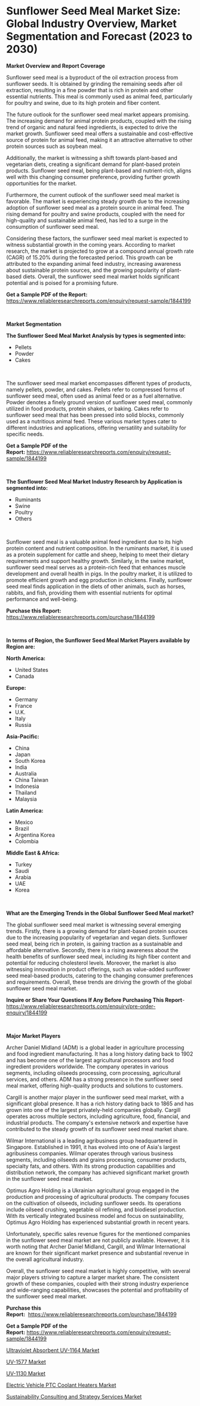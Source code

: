 <p><h1>Sunflower Seed Meal Market Size: Global Industry Overview, Market Segmentation and Forecast (2023 to 2030)</h1></p><p><strong>Market Overview and Report Coverage</strong></p>
<p><p>Sunflower seed meal is a byproduct of the oil extraction process from sunflower seeds. It is obtained by grinding the remaining seeds after oil extraction, resulting in a fine powder that is rich in protein and other essential nutrients. This meal is commonly used as animal feed, particularly for poultry and swine, due to its high protein and fiber content.</p><p>The future outlook for the sunflower seed meal market appears promising. The increasing demand for animal protein products, coupled with the rising trend of organic and natural feed ingredients, is expected to drive the market growth. Sunflower seed meal offers a sustainable and cost-effective source of protein for animal feed, making it an attractive alternative to other protein sources such as soybean meal.</p><p>Additionally, the market is witnessing a shift towards plant-based and vegetarian diets, creating a significant demand for plant-based protein products. Sunflower seed meal, being plant-based and nutrient-rich, aligns well with this changing consumer preference, providing further growth opportunities for the market.</p><p>Furthermore, the current outlook of the sunflower seed meal market is favorable. The market is experiencing steady growth due to the increasing adoption of sunflower seed meal as a protein source in animal feed. The rising demand for poultry and swine products, coupled with the need for high-quality and sustainable animal feed, has led to a surge in the consumption of sunflower seed meal.</p><p>Considering these factors, the sunflower seed meal market is expected to witness substantial growth in the coming years. According to market research, the market is projected to grow at a compound annual growth rate (CAGR) of 15.20% during the forecasted period. This growth can be attributed to the expanding animal feed industry, increasing awareness about sustainable protein sources, and the growing popularity of plant-based diets. Overall, the sunflower seed meal market holds significant potential and is poised for a promising future.</p></p>
<p><strong>Get a Sample PDF of the Report:</strong> <a href="https://www.reliableresearchreports.com/enquiry/request-sample/1844199">https://www.reliableresearchreports.com/enquiry/request-sample/1844199</a></p>
<p>&nbsp;</p>
<p><strong>Market Segmentation</strong></p>
<p><strong>The Sunflower Seed Meal Market Analysis by types is segmented into:</strong></p>
<p><ul><li>Pellets</li><li>Powder</li><li>Cakes</li></ul></p>
<p>&nbsp;</p>
<p><p>The sunflower seed meal market encompasses different types of products, namely pellets, powder, and cakes. Pellets refer to compressed forms of sunflower seed meal, often used as animal feed or as a fuel alternative. Powder denotes a finely ground version of sunflower seed meal, commonly utilized in food products, protein shakes, or baking. Cakes refer to sunflower seed meal that has been pressed into solid blocks, commonly used as a nutritious animal feed. These various market types cater to different industries and applications, offering versatility and suitability for specific needs.</p></p>
<p><strong>Get a Sample PDF of the Report:</strong>&nbsp;<a href="https://www.reliableresearchreports.com/enquiry/request-sample/1844199">https://www.reliableresearchreports.com/enquiry/request-sample/1844199</a></p>
<p>&nbsp;</p>
<p><strong>The Sunflower Seed Meal Market Industry Research by Application is segmented into:</strong></p>
<p><ul><li>Ruminants</li><li>Swine</li><li>Poultry</li><li>Others</li></ul></p>
<p>&nbsp;</p>
<p><p>Sunflower seed meal is a valuable animal feed ingredient due to its high protein content and nutrient composition. In the ruminants market, it is used as a protein supplement for cattle and sheep, helping to meet their dietary requirements and support healthy growth. Similarly, in the swine market, sunflower seed meal serves as a protein-rich feed that enhances muscle development and overall health in pigs. In the poultry market, it is utilized to promote efficient growth and egg production in chickens. Finally, sunflower seed meal finds application in the diets of other animals, such as horses, rabbits, and fish, providing them with essential nutrients for optimal performance and well-being.</p></p>
<p><strong>Purchase this Report:</strong>&nbsp; <a href="https://www.reliableresearchreports.com/purchase/1844199">https://www.reliableresearchreports.com/purchase/1844199</a></p>
<p>&nbsp;</p>
<p><strong>In terms of Region, the Sunflower Seed Meal Market Players available by Region are:</strong></p>
<p>
    <p> <strong> North America: </strong>
        <ul>
            <li>United States</li>
            <li>Canada</li>
        </ul>
        </p> 
    <p> <strong> Europe: </strong>
        <ul>
            <li>Germany</li>
            <li>France</li>
            <li>U.K.</li>
            <li>Italy</li>
            <li>Russia</li>
        </ul>
        </p> 
    <p> <strong> Asia-Pacific: </strong>
        <ul>
            <li>China</li>
            <li>Japan</li>
            <li>South Korea</li>
            <li>India</li>
            <li>Australia</li>
            <li>China Taiwan</li>
            <li>Indonesia</li>
            <li>Thailand</li>
            <li>Malaysia</li>
        </ul>
        </p> 
    <p> <strong> Latin America: </strong>
        <ul>
            <li>Mexico</li>
            <li>Brazil</li>
            <li>Argentina Korea</li>
            <li>Colombia</li>
        </ul>
        </p> 
    <p> <strong> Middle East & Africa: </strong>
        <ul>
            <li>Turkey</li>
            <li>Saudi</li>
            <li>Arabia</li>
            <li>UAE</li>
            <li>Korea</li>
        </ul>
    </p>
    </p>
<p>&nbsp;</p>
<p><strong>What are the Emerging Trends in the Global Sunflower Seed Meal market?</strong></p>
<p><p>The global sunflower seed meal market is witnessing several emerging trends. Firstly, there is a growing demand for plant-based protein sources due to the increasing popularity of vegetarian and vegan diets. Sunflower seed meal, being rich in protein, is gaining traction as a sustainable and affordable alternative. Secondly, there is a rising awareness about the health benefits of sunflower seed meal, including its high fiber content and potential for reducing cholesterol levels. Moreover, the market is also witnessing innovation in product offerings, such as value-added sunflower seed meal-based products, catering to the changing consumer preferences and requirements. Overall, these trends are driving the growth of the global sunflower seed meal market.</p></p>
<p><strong>Inquire or Share Your Questions If Any Before Purchasing This Report</strong>- <a href="https://www.reliableresearchreports.com/enquiry/pre-order-enquiry/1844199">https://www.reliableresearchreports.com/enquiry/pre-order-enquiry/1844199</a></p>
<p>&nbsp;</p>
<p><strong>Major Market Players</strong></p>
<p><p>Archer Daniel Midland (ADM) is a global leader in agriculture processing and food ingredient manufacturing. It has a long history dating back to 1902 and has become one of the largest agricultural processors and food ingredient providers worldwide. The company operates in various segments, including oilseeds processing, corn processing, agricultural services, and others. ADM has a strong presence in the sunflower seed meal market, offering high-quality products and solutions to customers.</p><p>Cargill is another major player in the sunflower seed meal market, with a significant global presence. It has a rich history dating back to 1865 and has grown into one of the largest privately-held companies globally. Cargill operates across multiple sectors, including agriculture, food, financial, and industrial products. The company's extensive network and expertise have contributed to the steady growth of its sunflower seed meal market share.</p><p>Wilmar International is a leading agribusiness group headquartered in Singapore. Established in 1991, it has evolved into one of Asia's largest agribusiness companies. Wilmar operates through various business segments, including oilseeds and grains processing, consumer products, specialty fats, and others. With its strong production capabilities and distribution network, the company has achieved significant market growth in the sunflower seed meal market.</p><p>Optimus Agro Holding is a Ukrainian agricultural group engaged in the production and processing of agricultural products. The company focuses on the cultivation of oilseeds, including sunflower seeds. Its operations include oilseed crushing, vegetable oil refining, and biodiesel production. With its vertically integrated business model and focus on sustainability, Optimus Agro Holding has experienced substantial growth in recent years.</p><p>Unfortunately, specific sales revenue figures for the mentioned companies in the sunflower seed meal market are not publicly available. However, it is worth noting that Archer Daniel Midland, Cargill, and Wilmar International are known for their significant market presence and substantial revenue in the overall agricultural industry.</p><p>Overall, the sunflower seed meal market is highly competitive, with several major players striving to capture a larger market share. The consistent growth of these companies, coupled with their strong industry experience and wide-ranging capabilities, showcases the potential and profitability of the sunflower seed meal market.</p></p>
<p><strong>Purchase this Report:</strong>&nbsp;&nbsp;<a href="https://www.reliableresearchreports.com/purchase/1844199">https://www.reliableresearchreports.com/purchase/1844199</a></p>
<p></p>
<p><strong>Get a Sample PDF of the Report:</strong>&nbsp;<a href="https://www.reliableresearchreports.com/enquiry/request-sample/1844199">https://www.reliableresearchreports.com/enquiry/request-sample/1844199</a></p>
<p><p><a href="https://medium.com/@bank.build.unity/ultraviolet-absorbent-uv-1164-market-size-and-market-trends-complete-industry-overview-2023-to-1917aabb9bf8">Ultraviolet Absorbent UV-1164 Market</a></p><p><a href="https://medium.com/@earn.only.flood/uv-1577-market-size-and-market-trends-complete-industry-overview-2023-to-2030-982384fddf49">UV-1577 Market</a></p><p><a href="https://medium.com/@flee.calm.mark/uv-1130-market-furnishes-information-on-market-share-market-trends-and-market-growth-6ff99f4b4569">UV-1130 Market</a></p><p><a href="https://github.com/rahu1506/Market-Research-Report-List-1/blob/main/electric-vehicle-ptc-coolant-heaters-market.md">Electric Vehicle PTC Coolant Heaters Market</a></p><p><a href="https://github.com/aasishrp01/Market-Research-Report-List-1/blob/main/sustainability-consulting-and-strategy-services-market.md">Sustainability Consulting and Strategy Services Market</a></p></p>